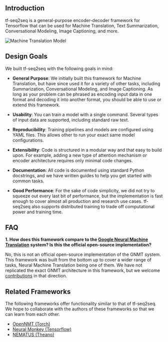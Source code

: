 ## Introduction

tf-seq2seq is a general-purpose encoder-decoder framework for Tensorflow that can be used for Machine Translation, Text Summarization, Conversational Modeling, Image Captioning, and more.

![Machine Translation Model](https://3.bp.blogspot.com/-3Pbj_dvt0Vo/V-qe-Nl6P5I/AAAAAAAABQc/z0_6WtVWtvARtMk0i9_AtLeyyGyV6AI4wCLcB/s1600/nmt-model-fast.gif)

## Design Goals

We built tf-seq2seq with the following goals in mind:

- **General Purpose**: We initially built this framework for Machine Translation, but have since used it for a variety of other tasks, including Summarization, Conversational Modeling, and Image Captioning. As long as your problem can be phrased as encoding input data in one format and decoding it into another format, you should be able to use or extend this framework.

- **Usability**: You can train a model with a single command. Several types of input data are supported, including standard raw text.

- **Reproducibility**: Training pipelines and models are configured using YAML files. This allows other to run your exact same model configurations.

- **Extensibility**: Code is structured in a modular way and that easy to build upon. For example, adding a new type of attention mechanism or encoder architecture requires only minimal code changes.

- **Documentation**: All code is documented using standard Python docstrings, and we have written guides to help you get started with common tasks.

- **Good Performance**: For the sake of code simplicity, we did not try to squeeze out every last bit of performance, but the implementation is fast enough to cover almost all production and research use cases. tf-seq2seq also supports distributed training to trade off computational power and training time.


## FAQ

**1. How does this framework compare to the [Google Neural Machine Translation](https://research.googleblog.com/2016/09/a-neural-network-for-machine.html) system? Is this the official open-source implementation?**

No, this is not an official open-source implementation of the GNMT system. This framework was built from the bottom up to cover a wider range of tasks, Neural Machine Translation being one of them. We have not replicated the exact GNMT architecture in this framework, but we welcome [contributions](contributing/) in that direction.


## Related Frameworks

The following frameworks offer functionality similar to that of tf-seq2seq. We hope to collaborate with the authors of these frameworks so that we can learn from each other.

- [OpenNMT (Torch)](http://opennmt.net/)
- [Neural Monkey (Tensorflow)](https://github.com/ufal/neuralmonkey)
- [NEMATUS (Theano)](https://github.com/rsennrich/nematus)
